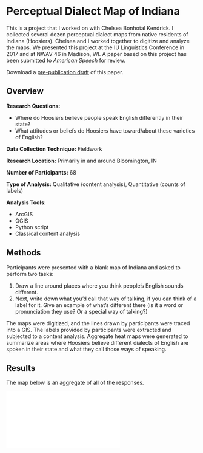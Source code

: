 # Perceptual Dialect Map of Indiana

This is a project that I worked on with Chelsea Bonhotal Kendrick.
I collected several dozen perceptual dialect maps from native residents of Indiana (Hoosiers).
Chelsea and I worked together to digitize and analyze the maps.
We presented this project at the IU Linguistics Conference in 2017 and at NWAV 46 in Madison, WI.
A paper based on this project has been submitted to _American Speech_ for review.

Download a [pre-publication draft](../pweirich.github.io/papers/IndianaPDmaps.pdf) of this paper.

## Overview

**Research Questions:**
+ Where do Hoosiers believe people speak English differently in their state?
+ What attitudes or beliefs do Hoosiers have toward/about these varieties of English?

**Data Collection Technique:** Fieldwork

**Research Location:** Primarily in and around Bloomington, IN

**Number of Participants:** 68

**Type of Analysis:** Qualitative (content analysis), Quantitative (counts of labels)

**Analysis Tools:**
+ ArcGIS
+ QGIS
+ Python script
+ Classical content analysis

## Methods

Participants were presented with a blank map of Indiana and asked to perform two tasks:
1. Draw a line around places where you think people’s English sounds different.
2. Next, write down what you’d call that way of talking, if you can think of a label for it. Give an example of what’s different there (is it a word or pronunciation they use? Or a special way of talking?)

The maps were digitized, and the lines drawn by participants were traced into a GIS.
The labels provided by participants were extracted and subjected to a content analysis.
Aggregate heat maps were generated to summarize areas where Hoosiers believe different dialects of English are spoken in their state and what they call those ways of speaking.

## Results

The map below is an aggregate of all of the responses.

![All_responses](/INPD_images/All_responses.pdf)
